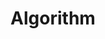 ---
title: "Algorithm"
layout: categories
permalink: /algorithm/
author_profile: true
sidebar_main: true
---
